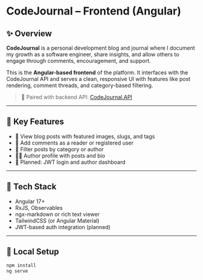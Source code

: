 # CodeJournal – Frontend (Angular)

## ✨ Overview

**CodeJournal** is a personal development blog and journal where I document my growth as a software engineer, share insights, and allow others to engage through comments, encouragement, and support.

This is the **Angular-based frontend** of the platform. It interfaces with the CodeJournal API and serves a clean, responsive UI with features like post rendering, comment threads, and category-based filtering.

> 🔗 Paired with backend API: [CodeJournal.API](https://github.com/kekgaugetswe/CodeJournal.API)

---

## 🎯 Key Features

- 📝 View blog posts with featured images, slugs, and tags
- 💬 Add comments as a reader or registered user
- 🔎 Filter posts by category or author
- 🧑‍💻 Author profile with posts and bio
- 🔐 Planned: JWT login and author dashboard

---

## 🧰 Tech Stack

- Angular 17+
- RxJS, Observables
- ngx-markdown or rich text viewer
- TailwindCSS (or Angular Material)
- JWT-based auth integration (planned)

---

## 🚀 Local Setup

```bash
npm install
ng serve
